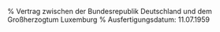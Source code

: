 % Vertrag zwischen der Bundesrepublik Deutschland und dem Großherzogtum Luxemburg
% Ausfertigungsdatum: 11.07.1959
 